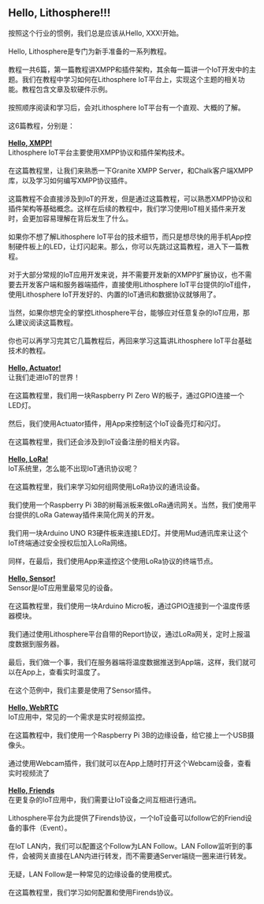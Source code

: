 ## Hello, Lithosphere!!!
按照这个行业的惯例，我们总是应该从Hello, XXX!开始。<br><br>
Hello, Lithosphere是专门为新手准备的一系列教程。<br><br>
教程一共6篇，第一篇教程讲XMPP和插件架构，其余每一篇讲一个IoT开发中的主题。我们在教程中学习如何在Lithosphere IoT平台上，实现这个主题的相关功能。教程包含文章及软硬件示例。<br><br>
按照顺序阅读和学习后，会对Lithosphere IoT平台有一个直观、大概的了解。<br><br>
这6篇教程，分别是：<br><br>
[**Hello, XMPP!**](./Hello_XMPP_Tutorial.md)<br>
Lithosphere IoT平台主要使用XMPP协议和插件架构技术。<br><br>
在这篇教程里，让我们来熟悉一下Granite XMPP Server，和Chalk客户端XMPP库，以及学习如何编写XMPP协议插件。<br><br>
这篇教程不会直接涉及到IoT的开发，但是通过这篇教程，可以熟悉XMPP协议和插件架构等基础概念。这样在后续的教程中，我们学习使用IoT相关插件来开发时，会更加容易理解在背后发生了什么。<br><br>
如果你不想了解Lithosphere IoT平台的技术细节，而只是想尽快的用手机App控制硬件板上的LED，让灯闪起来。那么，你可以先跳过这篇教程，进入下一篇教程。<br><br>
对于大部分常规的IoT应用开发来说，并不需要开发新的XMPP扩展协议，也不需要去开发客户端和服务器端插件，直接使用Lithosphere IoT平台提供的IoT组件，使用Lithosphere IoT开发好的、内置的IoT通讯和数据协议就够用了。<br><br>
当然，如果你想完全的掌控Lithosphere平台，能够应对任意复杂的IoT应用，那么建议阅读这篇教程。<br><br>
你也可以再学习完其它几篇教程后，再回来学习这篇讲Lithosphere IoT平台基础技术的教程。
<br><br>
[**Hello, Actuator!**](./Hello_Actuator_Tutorial.md)<br>
让我们走进IoT的世界！<br><br>
在这篇教程里，我们用一块Raspberry PI Zero W的板子，通过GPIO连接一个LED灯。<br><br>
然后，我们使用Actuator插件，用App来控制这个IoT设备亮灯和闪灯。<br><br>
在这篇教程里，我们还会涉及到IoT设备注册的相关内容。<br><br>
[**Hello, LoRa!**](./Hello_LoRa_Tutorial.md)<br>
IoT系统里，怎么能不出现IoT通讯协议呢？<br><br>
在这篇教程里，我们来学习如何组网使用LoRa协议的通讯设备。<br><br>
我们使用一个Raspberry Pi 3B的树莓派板来做LoRa通讯网关。当然，我们使用平台提供的LoRa Gateway插件来简化网关的开发。<br><br>
我们用一块Arduino UNO R3硬件板来连接LED灯。并使用Mud通讯库来让这个IoT终端通过安全授权后加入LoRa网络。<br><br>
同样，在最后，我们使用App来遥控这个使用LoRa协议的终端节点。<br><br>
[**Hello, Sensor!**](./Hello_Sensor_Tutorial.md)<br>
Sensor是IoT应用里最常见的设备。<br><br>
在这篇教程里，我们使用一块Arduino Micro板，通过GPIO连接到一个温度传感器模块。<br><br>
我们通过使用Lithosphere平台自带的Report协议，通过LoRa网关，定时上报温度数据到服务器。<br><br>
最后，我们做一个事，我们在服务器端将温度数据推送到App端，这样，我们就可以在App上，查看实时温度了。<br><br>
在这个范例中，我们主要是使用了Sensor插件。<br><br>
[**Hello, WebRTC**](./Hello_XMPP_Tutorial.md)<br>
IoT应用中，常见的一个需求是实时视频监控。<br><br>
在这篇教程中，我们使用一个Raspberry Pi 3B的边缘设备，给它接上一个USB摄像头。<br><br>
通过使用Webcam插件，我们就可以在App上随时打开这个Webcam设备，查看实时视频流了<br><br>
[**Hello, Friends**](./Hello_Friends_Tutorial.md)<br>
在更复杂的IoT应用中，我们需要让IoT设备之间互相进行通讯。<br><br>
Lithosphere平台为此提供了Firends协议，一个IoT设备可以follow它的Friend设备的事件（Event）。<br><br>
在IoT LAN内，我们可以配置这个Follow为LAN Follow。LAN Follow监听到的事件，会被网关直接在LAN内进行转发，而不需要通Server端绕一圈来进行转发。<br><br>
无疑，LAN Follow是一种常见的边缘设备的使用模式。<br><br>
在这篇教程里，我们学习如何配置和使用Firends协议。